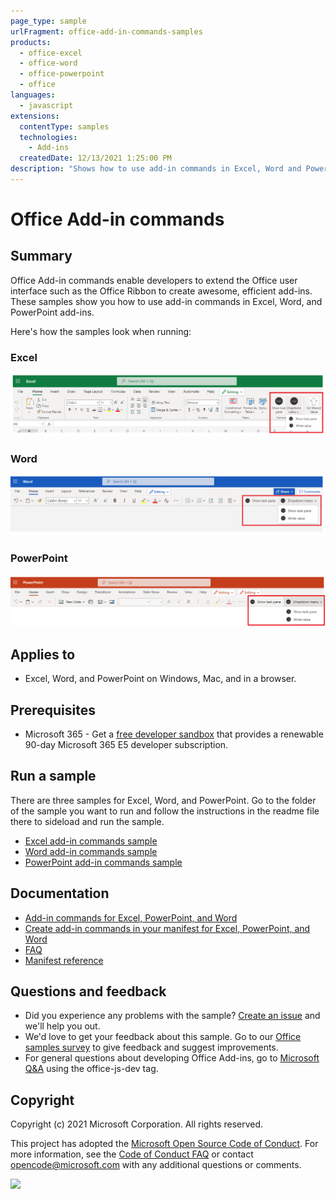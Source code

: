 ```yaml
---
page_type: sample
urlFragment: office-add-in-commands-samples
products:
  - office-excel
  - office-word
  - office-powerpoint
  - office
languages:
  - javascript
extensions:
  contentType: samples
  technologies:
    - Add-ins
  createdDate: 12/13/2021 1:25:00 PM
description: "Shows how to use add-in commands in Excel, Word and PowerPoint add-ins."
---
```


# Office Add-in commands

## Summary

Office Add-in commands enable developers to extend the Office user interface such as the Office Ribbon to create awesome, efficient add-ins. These samples show you how to use add-in commands in Excel, Word, and PowerPoint add-ins.

Here's how the samples look when running:

### Excel

![Screenshot showing the sample's show task pane button and a dropdown menu on the ribbon.](./images/excel-ribbon-buttons.png)

### Word

![Screenshot showing the sample's show task pane button and a dropdown menu on the ribbon.](./images/word-ribbon-buttons.png)

### PowerPoint

![Screenshot showing the sample's show task pane button and a dropdown menu on the ribbon.](./images/powerpoint-ribbon-buttons.png)

## Applies to

- Excel, Word, and PowerPoint on Windows, Mac, and in a browser.

## Prerequisites

- Microsoft 365 - Get a [free developer sandbox](https://developer.microsoft.com/microsoft-365/dev-program#Subscription) that provides a renewable 90-day Microsoft 365 E5 developer subscription.

## Run a sample

There are three samples for Excel, Word, and PowerPoint. Go to the folder of the sample you want to run and follow the instructions in the readme file there to sideload and run the sample.

- [Excel add-in commands sample](./excel/)
- [Word add-in commands sample](./word/)
- [PowerPoint add-in commands sample](./powerpoint/)

## Documentation

- [Add-in commands for Excel, PowerPoint, and Word](https://learn.microsoft.com/office/dev/add-ins/design/add-in-commands)
- [Create add-in commands in your manifest for Excel, PowerPoint, and Word](https://learn.microsoft.com/office/dev/add-ins/develop/create-addin-commands)
- [FAQ](FAQ.md)
- [Manifest reference](https://learn.microsoft.com/office/dev/add-ins/reference/manifest/extensionpoint)

## Questions and feedback

- Did you experience any problems with the sample? [Create an issue](https://github.com/OfficeDev/Office-Add-in-samples/issues/new/choose) and we'll help you out.
- We'd love to get your feedback about this sample. Go to our [Office samples survey](https://aka.ms/OfficeSamplesSurvey) to give feedback and suggest improvements.
- For general questions about developing Office Add-ins, go to [Microsoft Q&A](https://learn.microsoft.com/answers/topics/office-js-dev.html) using the office-js-dev tag.

## Copyright

Copyright (c) 2021 Microsoft Corporation. All rights reserved.

This project has adopted the [Microsoft Open Source Code of Conduct](https://opensource.microsoft.com/codeofconduct/). For more information, see the [Code of Conduct FAQ](https://opensource.microsoft.com/codeofconduct/faq/) or contact [opencode@microsoft.com](mailto:opencode@microsoft.com) with any additional questions or comments.

<img src="https://pnptelemetry.azurewebsites.net/pnp-officeaddins/samples/office-add-in-commands" />
